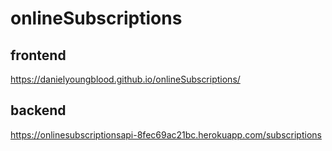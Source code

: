 # onlineSubscriptions

## frontend
https://danielyoungblood.github.io/onlineSubscriptions/

## backend
https://onlinesubscriptionsapi-8fec69ac21bc.herokuapp.com/subscriptions
